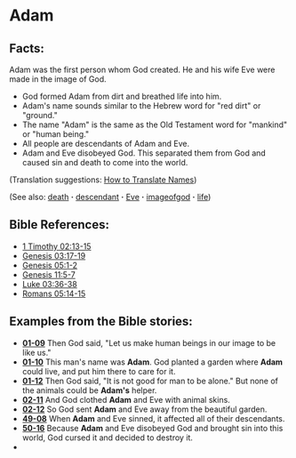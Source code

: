 # Adam #

## Facts: ##

Adam was the first person whom God created. He and his wife Eve were made in the image of God. 

* God formed Adam from dirt and breathed life into him.
* Adam's name sounds similar to the Hebrew word for "red dirt" or "ground."
* The name "Adam" is the same as the Old Testament word for "mankind" or "human being."
* All people are descendants of Adam and Eve.
* Adam and Eve disobeyed God. This separated them from God and caused sin and death to come into the world.

(Translation suggestions: [How to Translate Names](https://git.door43.org/Door43/en-ta-translate-vol1/src/master/content/translate_names.md))

(See also: [death](../kt/death.md) **·** [descendant](../other/descendant.md) **·** [Eve](../other/eve.md) **·** [imageofgod](../kt/imageofgod.md) **·** [life](../kt/life.md))

## Bible References: ##

* [1 Timothy 02:13-15](https://door43.org/en/bible/notes/1ti/02/13)
* [Genesis 03:17-19](https://door43.org/en/bible/notes/gen/03/17)
* [Genesis 05:1-2](https://door43.org/en/bible/notes/gen/05/01)
* [Genesis 11:5-7](https://door43.org/en/bible/notes/gen/11/05)
* [Luke 03:36-38](https://door43.org/en/bible/notes/luk/03/36)
* [Romans 05:14-15](https://door43.org/en/bible/notes/rom/05/14)

## Examples from the Bible stories: ##

* __[01-09](https://door43.org/en/obs/notes/frames/01-09)__ Then God said, "Let us make human beings in our image to be like us."
* __[01-10](https://door43.org/en/obs/notes/frames/01-10)__ This man's name was __Adam__. God planted a garden where __Adam__  could live, and put him there to care for it.
* __[01-12](https://door43.org/en/obs/notes/frames/01-12)__ Then God said, "It is not good for man to be alone." But none of the animals could be __Adam's__  helper.
* __[02-11](https://door43.org/en/obs/notes/frames/02-11)__ And God clothed __Adam__  and Eve with animal skins.
* __[02-12](https://door43.org/en/obs/notes/frames/02-12)__ So God sent __Adam__  and Eve away from the beautiful garden.
* __[49-08](https://door43.org/en/obs/notes/frames/49-08)__ When __Adam__  and Eve sinned, it affected all of their descendants.
* __[50-16](https://door43.org/en/obs/notes/frames/50-16)__ Because __Adam__  and Eve disobeyed God and brought sin into this world, God cursed it and decided to destroy it.
* 

